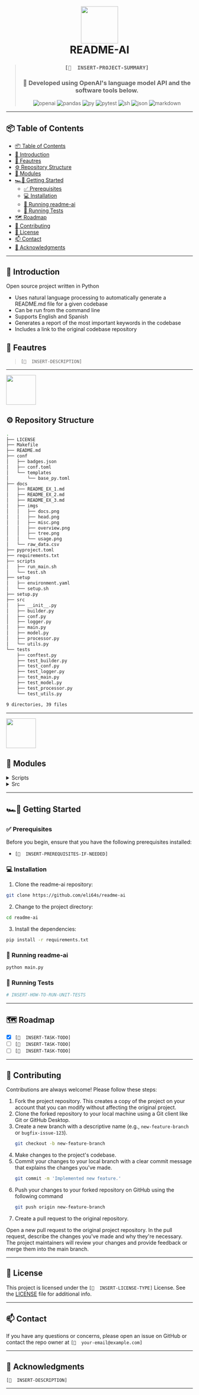 
<div align="center">
<h1 align="center">
<img src="https://raw.githubusercontent.com/PKief/vscode-material-icon-theme/ec559a9f6bfd399b82bb44393651661b08aaf7ba/icons/folder-markdown-open.svg" width="100" />
<br>
README-AI
</h1>

> <h3 align="center">
>
> `[📌  INSERT-PROJECT-SUMMARY]`
>
> </h3>
> <h3 align="center">🚀 Developed using OpenAI's language model API and the software tools below.</h3>
> <p align="center">
> 
> ![openai](https://img.shields.io/badge/OpenAI-412991.svg?style=for-the-badge&logo=OpenAI&logoColor=white)
> ![pandas](https://img.shields.io/badge/pandas-150458.svg?style=for-the-badge&logo=pandas&logoColor=white)
> ![py](https://img.shields.io/badge/Python-3776AB.svg?style=for-the-badge&logo=Python&logoColor=white)
> ![pytest](https://img.shields.io/badge/Pytest-0A9EDC.svg?style=for-the-badge&logo=Pytest&logoColor=white)
> ![sh](https://img.shields.io/badge/GNU%20Bash-4EAA25.svg?style=for-the-badge&logo=GNU-Bash&logoColor=white)
> ![json](https://img.shields.io/badge/JSON-000000.svg?style=for-the-badge&logo=JSON&logoColor=white)
> ![markdown](https://img.shields.io/badge/Markdown-000000.svg?style=for-the-badge&logo=Markdown&logoColor=white)
> </p>

</div>


---

## 📦 Table of Contents


- [📦 Table of Contents](#-table-of-contents)
- [👋 Introduction](#-introduction)
- [🔮 Feautres](#-feautres)
- [⚙️ Repository Structure](#️-repository-structure)
- [🧩 Modules](#-modules)
- [🏎💨 Getting Started](#-getting-started)
  - [✅ Prerequisites](#-prerequisites)
  - [💻 Installation](#-installation)
  - [🤖 Running readme-ai](#-running-readme-ai)
  - [🧪 Running Tests](#-running-tests)
- [🗺 Roadmap](#-roadmap)
- [🤝 Contributing](#-contributing)
- [🪪 License](#-license)
- [📫 Contact](#-contact)
- [🙏 Acknowledgments](#-acknowledgments)

---
## 👋 Introduction

Open source project written in Python
* Uses natural language processing to automatically generate a README.md file for a given codebase
* Can be run from the command line
* Supports English and Spanish
* Generates a report of the most important keywords in the codebase
* Includes a link to the original codebase repository

## 🔮 Feautres

> `[📌  INSERT-DESCRIPTION]`

---

<img src="https://raw.githubusercontent.com/PKief/vscode-material-icon-theme/ec559a9f6bfd399b82bb44393651661b08aaf7ba/icons/folder-github-open.svg" width="80" />

## ⚙️ Repository Structure
```bash
.
├── LICENSE
├── Makefile
├── README.md
├── conf
│   ├── badges.json
│   ├── conf.toml
│   └── templates
│       └── base_py.toml
├── docs
│   ├── README_EX_1.md
│   ├── README_EX_2.md
│   ├── README_EX_3.md
│   ├── imgs
│   │   ├── docs.png
│   │   ├── head.png
│   │   ├── misc.png
│   │   ├── overview.png
│   │   ├── tree.png
│   │   └── usage.png
│   └── raw_data.csv
├── pyproject.toml
├── requirements.txt
├── scripts
│   ├── run_main.sh
│   └── test.sh
├── setup
│   ├── environment.yaml
│   └── setup.sh
├── setup.py
├── src
│   ├── __init__.py
│   ├── builder.py
│   ├── conf.py
│   ├── logger.py
│   ├── main.py
│   ├── model.py
│   ├── processor.py
│   └── utils.py
└── tests
    ├── conftest.py
    ├── test_builder.py
    ├── test_conf.py
    ├── test_logger.py
    ├── test_main.py
    ├── test_model.py
    ├── test_processor.py
    └── test_utils.py

9 directories, 39 files
```
---

<img src="https://raw.githubusercontent.com/PKief/vscode-material-icon-theme/ec559a9f6bfd399b82bb44393651661b08aaf7ba/icons/folder-src-open.svg" width="80" />

## 🧩 Modules


<details closed><summary>Scripts</summary>

| File Name   | Summary                                                                                                                                                      |
|:------------|:-------------------------------------------------------------------------------------------------------------------------------------------------------------|
| run_main.sh | This code is a Bash script that downloads the English language model for the spaCy library and then runs the main. py file from the src directory.           |
| test.sh     | This code activates a conda environment called "myenv", runs a pytest command with verbose and junitxml options, and then deactivates the conda environment. |

</details>

<details closed><summary>Src</summary>

| File Name    | Summary                                                                                                                                                                                                                                                                  |
|:-------------|:-------------------------------------------------------------------------------------------------------------------------------------------------------------------------------------------------------------------------------------------------------------------------|
| builder.py   | This code is a Python script that builds a Markdown file from a configuration object, a list of features, an introduction, a list of packages, a name, and a URL.                                                                                                        |
| conf.py      | This code defines a configuration constants object, AppConfig, which contains five dataclasses: OpenAI, GitHub, Markdown, Paths, and AppConfig.                                                                                                                          |
| logger.py    | This code creates a Logger class which provides methods for logging messages with different levels of severity. The messages are printed to the console with different colors depending on the severity.                                                                 |
| main.py      | This code is a Python script that uses the OpenAI API to generate a README. md file for a given project. It loads a configuration file, clones the project's codebase, and uses the OpenAI API to generate features, an introduction, and documentation for the project. |
| model.py     | This code is a Python module that provides functions for summarizing code and generating readme features. It uses the OpenAI API and the Spacy library to process text.                                                                                                  |
| processor.py | This code is a Python script that clones a Git repository and retrieves its contents. It also creates a conda environment file and parses the codebase to get the contents of each file with a specific file type.                                                       |
| utils.py     | This code creates a FileFactory class that can be used to read and write data from different file types, such as CSV, JSON, HTML, MD, and TOML.                                                                                                                          |

</details>
<hr />

## 🏎💨 Getting Started
    
### ✅ Prerequisites
    
Before you begin, ensure that you have the following prerequisites installed:
    
- `[📌  INSERT-PREREQUISITES-IF-NEEDED]`

    
### 💻 Installation
    
1. Clone the readme-ai repository:
    
```sh
git clone https://github.com/eli64s/readme-ai
```
    
2. Change to the project directory:
    
```sh
cd readme-ai
```
    
3. Install the dependencies:
    
```sh
pip install -r requirements.txt
```
    
### 🤖 Running readme-ai
    
```sh
python main.py
```
    
### 🧪 Running Tests
    
```sh
# INSERT-HOW-TO-RUN-UNIT-TESTS
```
    
---

    
## 🗺 Roadmap

- [X] `[📌  INSERT-TASK-TODO]`
- [ ] `[📌  INSERT-TASK-TODO]`
- [ ] `[📌  INSERT-TASK-TODO]`

---

## 🤝 Contributing

Contributions are always welcome! Please follow these steps:

1. Fork the project repository. This creates a copy of the project on your account that you can modify without affecting the original project.
2. Clone the forked repository to your local machine using a Git client like Git or GitHub Desktop.
3. Create a new branch with a descriptive name (e.g., `new-feature-branch` or `bugfix-issue-123`).
   ```sh
   git checkout -b new-feature-branch
   ```
4. Make changes to the project's codebase.
5. Commit your changes to your local branch with a clear commit message that explains the changes you've made.
   ```sh
   git commit -m 'Implemented new feature.'
   ```
6. Push your changes to your forked repository on GitHub using the following command
   ```sh
   git push origin new-feature-branch
   ```
7. Create a pull request to the original repository.

Open a new pull request to the original project repository. In the pull request, describe the changes you've made and why they're necessary. 
The project maintainers will review your changes and provide feedback or merge them into the main branch.

---

## 🪪 License

This project is licensed under the `[📌  INSERT-LICENSE-TYPE]` License. See the [LICENSE](https://docs.github.com/en/communities/setting-up-your-project-for-healthy-contributions/adding-a-license-to-a-repository) file for additional info.


---

## 📫 Contact

If you have any questions or concerns, please open an issue on GitHub or contact the repo owner at `[📌  your-email@example.com]`


---

## 🙏 Acknowledgments

 `[📌  INSERT-DESCRIPTION]`

---
